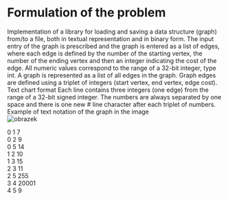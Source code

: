 # Formulation of the problem
Implementation of a library for loading and saving a data structure (graph) from/to a file, both in textual representation and in binary form. 
The input entry of the graph is prescribed and the graph is entered as a list of edges, where each edge is defined by the number of the starting vertex, 
the number of the ending vertex and then an integer indicating the cost of the edge. All numeric values ​​correspond to the range of a 32-bit integer, type int.
A graph is represented as a list of all edges in the graph. Graph edges are defined using a triplet of integers (start vertex, end vertex, edge cost).
Text chart format
Each line contains three integers (one edge) from the range of a 32-bit signed integer. The numbers are always separated by one space and there is one new #
line character after each triplet of numbers. Example of text notation of the graph in the image<br />
![obrazek](https://github.com/user-attachments/assets/547f5349-1b97-4687-91df-44e634654900)<br />

0 1 7<br />
0 2 9<br />
0 5 14<br />
1 2 10<br />
1 3 15<br />
2 3 11<br />
2 5 255<br />
3 4 20001<br />
4 5 9<br />

